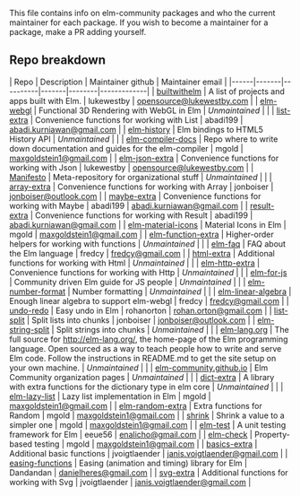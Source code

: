 This file contains info on elm-community packages and who the current maintainer for each package. If you wish to become a maintainer for a package, make a PR adding yourself.


## Repo breakdown
| Repo | Description | Maintainer github | Maintainer email |
|------|-------|----------|-------|--------|-------------|
| [builtwithelm](http://github.com/elm-community/builtwithelm) | A list of projects and apps built with Elm. | lukewestby | opensource@lukewestby.com  |
| [elm-webgl](http://github.com/elm-community/elm-webgl) | Functional 3D Rendering with WebGL in Elm | *Unmaintained* |  |
| [list-extra](http://github.com/elm-community/list-extra) | Convenience functions for working with List | abadi199 | abadi.kurniawan@gmail.com |
| [elm-history](http://github.com/elm-community/elm-history) | Elm bindings to HTML5 History API | *Unmaintained* |  |
| [elm-compiler-docs](http://github.com/elm-community/elm-compiler-docs) | Repo where to write down documentation and guides for the elm-compiler | mgold | maxgoldstein1@gmail.com |
| [elm-json-extra](http://github.com/elm-community/elm-json-extra) | Convenience functions for working with Json | lukewestby | opensource@lukewestby.com |
| [Manifesto](http://github.com/elm-community/Manifesto) | Meta-repository for organizational stuff | *Unmaintained* |  |
| [array-extra](http://github.com/elm-community/array-extra) | Convenience functions for working with Array | jonboiser | jonboiser@outlook.com |
| [maybe-extra](http://github.com/elm-community/maybe-extra) | Convenience functions for working with Maybe | abadi199 | abadi.kurniawan@gmail.com |
| [result-extra](http://github.com/elm-community/result-extra) | Convenience functions for working with Result | abadi199 | abadi.kurniawan@gmail.com |
| [elm-material-icons](http://github.com/elm-community/elm-material-icons) | Material Icons in Elm | mgold | maxgoldstein1@gmail.com |
| [elm-function-extra](http://github.com/elm-community/elm-function-extra) | Higher-order helpers for working with functions | *Unmaintained* |  |
| [elm-faq](http://github.com/elm-community/elm-faq) | FAQ about the Elm language | fredcy | fredcy@gmail.com  |
| [html-extra](http://github.com/elm-community/html-extra) | Additional functions for working with Html | *Unmaintained* |  |
| [elm-http-extra](http://github.com/elm-community/elm-http-extra) | Convenience functions for working with Http | *Unmaintained* |  |
| [elm-for-js](http://github.com/elm-community/elm-for-js) | Community driven Elm guide for JS people | *Unmaintained* |  |
| [elm-number-format](http://github.com/elm-community/elm-number-format) | Number formatting | *Unmaintained* |  |
| [elm-linear-algebra](http://github.com/elm-community/elm-linear-algebra) | Enough linear algebra to support elm-webgl | fredcy | fredcy@gmail.com |
| [undo-redo](http://github.com/elm-community/undo-redo) | Easy undo in Elm | rohanorton | rohan.orton@gmail.com |
| [list-split](http://github.com/elm-community/list-split) | Split lists into chunks | jonboiser | jonboiser@outlook.com  |
| [elm-string-split](http://github.com/elm-community/elm-string-split) | Split strings into chunks | *Unmaintained* |  |
| [elm-lang.org](http://github.com/elm-community/elm-lang.org) | The full source for http://elm-lang.org/, the home-page of the Elm programming language. Open sourced as a way to teach people how to write and serve Elm code. Follow the instructions in README.md to get the site setup on your own machine. | *Unmaintained* |  |
| [elm-community.github.io](http://github.com/elm-community/elm-community.github.io) | Elm Community organization pages | *Unmaintained* |  |
| [dict-extra](http://github.com/elm-community/dict-extra) | A library with extra functions for the dictionary type in elm core | *Unmaintained* |  |
| [elm-lazy-list](http://github.com/elm-community/elm-lazy-list) | Lazy list implementation in Elm | mgold |  maxgoldstein1@gmail.com |
| [elm-random-extra](http://github.com/elm-community/elm-random-extra) | Extra functions for Random | mgold |  maxgoldstein1@gmail.com |
| [shrink](http://github.com/elm-community/shrink) | Shrink a value to a simpler one | mgold |  maxgoldstein1@gmail.com |
| [elm-test](http://github.com/elm-community/elm-test) | A unit testing framework for Elm | eeue56 | enalicho@gmail.com |
| [elm-check](http://github.com/elm-community/elm-check) | Property-based testing | mgold |  maxgoldstein1@gmail.com |
| [basics-extra](http://github.com/elm-community/basics-extra) | Additional basic functions | jvoigtlaender |  janis.voigtlaender@gmail.com |
| [easing-functions](https://github.com/elm-community/easing-functions) |  Easing (animation and timing) library for Elm | Dandandan | danielheres@gmail.com |
| [svg-extra](http://github.com/elm-community/svg-extra) | Additional functions for working with Svg | jvoigtlaender | janis.voigtlaender@gmail.com |
